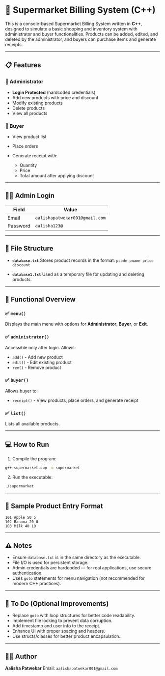 # 🛒 Supermarket Billing System (C++)

This is a console-based Supermarket Billing System written in **C++**, designed to simulate a basic shopping and inventory system with administrator and buyer functionalities. Products can be added, edited, and deleted by the administrator, and buyers can purchase items and generate receipts.

---

## 📋 Features

### 🔐 Administrator

* **Login Protected** (hardcoded credentials)
* Add new products with price and discount
* Modify existing products
* Delete products
* View all products

### 🧾 Buyer

* View product list
* Place orders
* Generate receipt with:

  * Quantity
  * Price
  * Total amount after applying discount

---

## 🧑‍💻 Admin Login

| Field    | Value                          |
| -------- | ------------------------------ |
| Email    | `aalishapatwekar001@gmail.com` |
| Password | `aalisha123@`                  |

---

## 📁 File Structure

* **`database.txt`**
  Stores product records in the format:
  `pcode pname price discount`

* **`database1.txt`**
  Used as a temporary file for updating and deleting products.

---

## 📌 Functional Overview

### ✅ `menu()`

Displays the main menu with options for **Administrator**, **Buyer**, or **Exit**.

### ✅ `administrator()`

Accessible only after login. Allows:

* `add()` - Add new product
* `edit()` - Edit existing product
* `rem()` - Remove product

### ✅ `buyer()`

Allows buyer to:

* `receipt()` - View products, place orders, and generate receipt

### ✅ `list()`

Lists all available products.

---

## 💻 How to Run

1. Compile the program:

```bash
g++ supermarket.cpp -o supermarket
```

2. Run the executable:

```bash
./supermarket
```

---

## 📝 Sample Product Entry Format

```
101 Apple 50 5
102 Banana 20 0
103 Milk 40 10
```

---

## ⚠️ Notes

* Ensure `database.txt` is in the same directory as the executable.
* File I/O is used for persistent storage.
* Admin credentials are hardcoded — for real applications, use secure authentication.
* Uses `goto` statements for menu navigation (not recommended for modern C++ practices).

---

## 📌 To Do (Optional Improvements)

* Replace `goto` with loop structures for better code readability.
* Implement file locking to prevent data corruption.
* Add timestamp and user info to the receipt.
* Enhance UI with proper spacing and headers.
* Use structs/classes for better product encapsulation.

---

## 🧑‍💼 Author

**Aalisha Patwekar**
Email: `aalishapatwekar001@gmail.com`



